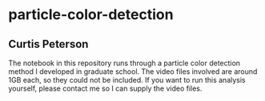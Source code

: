  # particle-color-detection
 ## Curtis Peterson
 
 The notebook in this repository runs through a particle color detection method I developed in graduate school. The video files involved are around 1GB each, so they could not be included. If you want to run this analysis yourself, please contact me so I can supply the video files.
